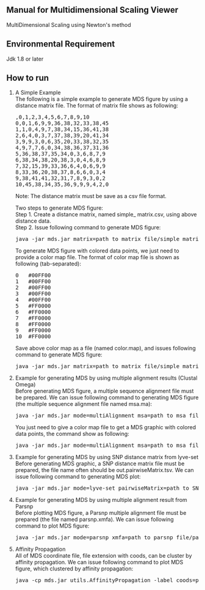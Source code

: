 <h2>Manual for Multidimensional Scaling Viewer</h2>
MultiDimensional Scaling using Newton's method

<h2>Environmental Requirement</h2>
Jdk 1.8 or later

<h2>How to run</h2>
<ol>
<li><p>A Simple Example<br>
The following is a simple example to generate MDS figure by using a distance matrix file. The format of matrix file shows as following:

<pre>,0,1,2,3,4,5,6,7,8,9,10
0,0,1,6,9,9,36,38,32,33,38,45
1,1,0,4,9,7,38,34,15,36,41,38
2,6,4,0,3,7,37,38,39,20,41,34
3,9,9,3,0,6,35,20,33,38,32,35
4,9,7,7,6,0,34,38,36,37,31,36
5,36,38,37,35,34,0,3,6,8,7,9
6,38,34,38,20,38,3,0,4,6,8,9
7,32,15,39,33,36,6,4,0,6,9,9
8,33,36,20,38,37,8,6,6,0,3,4
9,38,41,41,32,31,7,8,9,3,0,2
10,45,38,34,35,36,9,9,9,4,2,0</pre>

Note: The distance matrix must be save as a csv file format.<br/>

Two steps to generate MDS figure:<br/>
Step 1. Create a distance matrix, named simple_ matrix.csv, using above distance data.<br/>
Step 2. Issue following command to generate MDS figure:<br/>
<pre>java -jar mds.jar matrix=path_to_matrix_file/simple_matrix.csv dist=path_to_dist</pre>

To generate MDS figure with colored data points, we just need to provide a color map file. The format of color map file is shown as following (tab-separated):<br/>
<pre>
0	#00FF00
1	#00FF00
2	#00FF00
3	#00FF00
4	#00FF00
5	#FF0000
6	#FF0000
7	#FF0000
8	#FF0000
9	#FF0000
10	#FF0000
</pre>

Save above color map as a file (named color.map), and issues following command to generate MDS figure:<br/>
<pre>java -jar mds.jar matrix=path_to_matrix_file/simple_matrix.csv color=path_to_color_map/color.map dist=path_to_dist</pre>

<li><p>Example for generating MDS by using multiple alignment results (Clustal Omega)<br>
Before generating MDS figure, a multiple sequence alignment file must be prepared. We can issue following command to generating MDS figure (the multiple sequence alignment file named msa.ma):<br/>
<pre>java -jar mds.jar mode=multiAlignment msa=path_to_msa_file/msa.ma matrix=path_to_matrix_file\simple_matrix.csv dist=path_to_dist</pre>

You just need to give a color map file to get a MDS graphic with colored data points, the command show as following:<br/>
<pre>java -jar mds.jar mode=multiAlignment msa=path_to_msa_file/msa.ma matrix=path_to_matrix_file\simple_matrix.csv color=path_to_color_map\color.map dist=path_to_dist</pre>

<li><p>Example for generating MDS by using SNP distance matrix from lyve-set<br/>
Before generating MDS graphic, a SNP distance matrix file must be prepared, the file name often should be out.pairwiseMatrix.tsv. We can issue following command to generating MDS plot:<br/>
<pre>java -jar mds.jar mode=lyve-set pairwiseMatrix=path_to_SNP_file/out.pairwiseMatrix.tsv dist=path_to_dist</pre>

<li><p>Example for generating MDS by using multiple alignment result from Parsnp<br/>
Before plotting MDS figure, a Parsnp multiple alignment file must be prepared (the file named parsnp.xmfa). We can issue following command to plot MDS figure: <br/>
  <pre>java -jar mds.jar mode=parsnp xmfa=path_to_parsnp_file/parsnp.xmfa dist=path_to_dist</pre>

<li><p>Affinity Propagation<br/>
All of MDS coordinate file, file extension with coods, can be cluster by affinity propagation. We can issue following command to plot MDS figure, which clustered by affinity propagation:<br/>
<pre>java -cp mds.jar utils.AffinityPropagation -label coods=path_to_coods dist=path_to_dist</pre>


